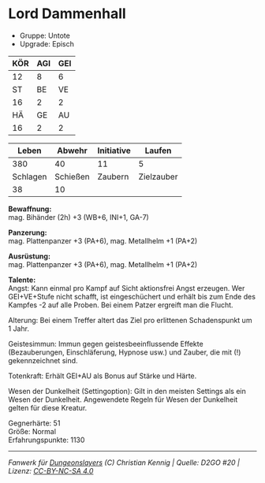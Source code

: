 # Lord Dammenhall  
- Gruppe: Untote  
- Upgrade: Episch  

| KÖR | AGI | GEI |  
| --- | --- | --- |  
| 12  | 8   | 6   |
| ST  | BE  | VE  |  
| 16  | 2   | 2   |
| HÄ  | GE  | AU  |  
| 16  | 2   | 2   |


| Leben    | Abwehr   | Initiative | Laufen     |
| -------- | -------- | ---------- | ---------- |
| 380      | 40       | 11         | 5          |
| Schlagen | Schießen | Zaubern    | Zielzauber |
| 38       | 10       |            |            |

**Bewaffnung:**  
mag. Bihänder (2h) +3 (WB+6, INI+1, GA-7)

**Panzerung:**  
mag. Plattenpanzer +3 (PA+6), mag. Metallhelm +1 (PA+2)

**Ausrüstung:**  
mag. Plattenpanzer +3 (PA+6), mag. Metallhelm +1 (PA+2)

**Talente:**  
Angst: Kann einmal pro Kampf auf Sicht aktionsfrei Angst erzeugen. Wer GEI+VE+Stufe nicht schafft, ist eingeschüchert und erhält bis zum Ende des Kampfes -2 auf alle Proben. Bei einem Patzer ergreift man die Flucht. 

Alterung: Bei einem Treffer altert das Ziel pro erlittenen Schadenspunkt um 1 Jahr. 

Geistesimmun: Immun gegen geistesbeeinflussende Effekte (Bezauberungen, Einschläferung, Hypnose usw.) und Zauber, die mit (!) gekennzeichnet sind. 

Totenkraft: Erhält GEI+AU als Bonus auf Stärke und Härte. 

Wesen der Dunkelheit (Settingoption): Gilt in den meisten Settings als ein Wesen der Dunkelheit. Angewendete Regeln für Wesen der Dunkelheit gelten für diese Kreatur. 


Gegnerhärte: 51  
Größe: Normal  
Erfahrungspunkte: 1130  



___
*Fanwerk für [Dungeonslayers](https://www.dungeonslayers.net/) (C) Christian Kennig | Quelle: D2GO #20 | Lizenz: [CC-BY-NC-SA 4.0](https://creativecommons.org/licenses/by-nc-sa/4.0/deed.de)*